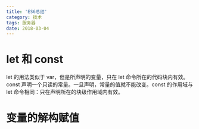 ```yaml
---
title: 'ES6总结'
category: 技术
tags: 服务器
date: 2018-03-04
---
```


# let 和 const

let 的用法类似于 var，但是所声明的变量，只在 let 命令所在的代码块内有效。
const 声明一个只读的常量。一旦声明，常量的值就不能改变。const 的作用域与 let 命令相同：只在声明所在的块级作用域内有效。

# 变量的解构赋值
